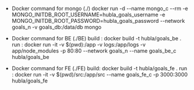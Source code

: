 - Docker command for mongo (./)
  docker run -d --name mongo_c --rm -e MONGO_INITDB_ROOT_USERNAME=hubla_goals_username -e MONGO_INITDB_ROOT_PASSWORD=hubla_goals_password --network goals_n -v goals_db:/data/db mongo

- Docker command for BE (./BE)
  build : docker build -t hubla/goals_be .
  run : docker run -it -v $(pwd):/app -v logs:/app/logs -v app/node_modules -p 80:80 --network goals_n --name goals_be_c hubla/goals_be

- Docker command for FE (./FE)
  build: docker build -t hubla/goals_fe .
  run : docker run -it -v $(pwd)/src:/app/src --name goals_fe_c -p 3000:3000 hubla/goals_fe
